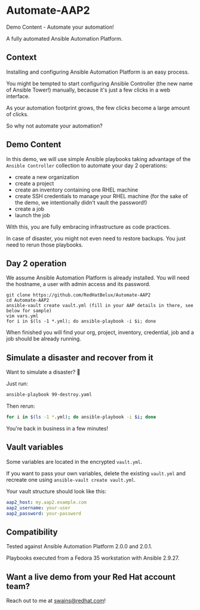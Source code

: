 # Automate-AAP2

Demo Content - Automate your automation!

A fully automated Ansible Automation Platform.

## Context

Installing and configuring Ansible Automation Platform is an easy process.

You might be tempted to start configuring Ansible Controller (the new name of Ansible Tower!) manually, because it's just a few clicks in a web interface.

As your automation footprint grows, the few clicks become a large amount of clicks.

So why not automate your automation?

## Demo Content

In this demo, we will use simple Ansible playbooks taking advantage of the `Ansible Controller` collection to automate your day 2 operations:

- create a new organization
- create a project
- create an inventory containing one RHEL machine
- create SSH credentials to manage your RHEL machine (for the sake of the demo, we intentionally didn't vault the password!)
- create a job
- launch the job

With this, you are fully embracing infrastructure as code practices.

In case of disaster, you might not even need to restore backups. You just need to rerun those playbooks.

## Day 2 operation

We assume Ansible Automation Platform is already installed. You will need the hostname, a user with admin access and its password.

```
git clone https://github.com/RedHatBelux/Automate-AAP2
cd Automate-AAP2
ansible-vault create vault.yml (fill in your AAP details in there, see below for sample)
vim vars.yml
for i in $(ls -1 *.yml); do ansible-playbook -i $i; done
```

When finished you will find your org, project, inventory, credential, job and a job should be already running.

## Simulate a disaster and recover from it

Want to simulate a disaster? 🧨

Just run:

```bash
ansible-playbook 99-destroy.yaml
```

Then rerun:

```bash
for i in $(ls -1 *.yml); do ansible-playbook -i $i; done
```

You're back in business in a few minutes!

## Vault variables

Some variables are located in the encrypted `vault.yml`.

If you want to pass your own variables, delete the existing `vault.yml` and recreate one using `ansible-vault create vault.yml`.

Your vault structure should look like this:

```yaml
aap2_host: my.aap2.example.com
aap2_username: your-user
aap2_password: your-password
```

## Compatibility

Tested against Ansible Automation Platform 2.0.0 and 2.0.1.

Playbooks executed from a Fedora 35 workstation with Ansible 2.9.27.

## Want a live demo from your Red Hat account team?

Reach out to me at <swains@redhat.com>!
